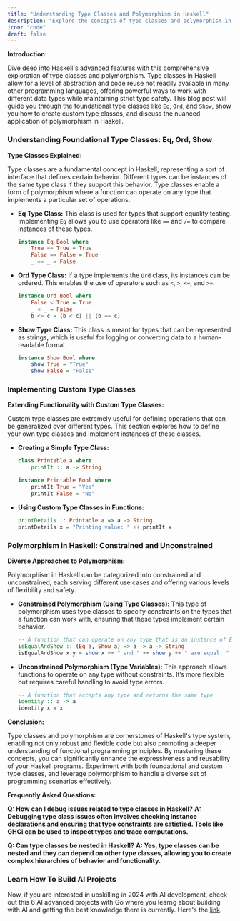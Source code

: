```yaml
---
title: "Understanding Type Classes and Polymorphism in Haskell"
description: "Explore the concepts of type classes and polymorphism in Haskell, including an introduction to foundational type classes like Eq, Ord, and Show, and how to implement custom type classes for sophisticated type handling."
icon: "code"
draft: false
---
```

**Introduction:**

Dive deep into Haskell's advanced features with this comprehensive exploration of type classes and polymorphism. Type classes in Haskell allow for a level of abstraction and code reuse not readily available in many other programming languages, offering powerful ways to work with different data types while maintaining strict type safety. This blog post will guide you through the foundational type classes like `Eq`, `Ord`, and `Show`, show you how to create custom type classes, and discuss the nuanced application of polymorphism in Haskell.

### Understanding Foundational Type Classes: Eq, Ord, Show

**Type Classes Explained:**

Type classes are a fundamental concept in Haskell, representing a sort of interface that defines certain behavior. Different types can be instances of the same type class if they support this behavior. Type classes enable a form of polymorphism where a function can operate on any type that implements a particular set of operations.

- **Eq Type Class:** This class is used for types that support equality testing. Implementing `Eq` allows you to use operators like `==` and `/=` to compare instances of these types.
  ```haskell
  instance Eq Bool where
      True == True = True
      False == False = True
      _ == _ = False
  ```
- **Ord Type Class:** If a type implements the `Ord` class, its instances can be ordered. This enables the use of operators such as `<`, `>`, `<=`, and `>=`.
  ```haskell
  instance Ord Bool where
      False < True = True
      _ < _ = False
      b <= c = (b < c) || (b == c)
  ```
- **Show Type Class:** This class is meant for types that can be represented as strings, which is useful for logging or converting data to a human-readable format.
  ```haskell
  instance Show Bool where
      show True = "True"
      show False = "False"
  ```

### Implementing Custom Type Classes

**Extending Functionality with Custom Type Classes:**

Custom type classes are extremely useful for defining operations that can be generalized over different types. This section explores how to define your own type classes and implement instances of these classes.

- **Creating a Simple Type Class:**
  ```haskell
  class Printable a where
      printIt :: a -> String

  instance Printable Bool where
      printIt True = "Yes"
      printIt False = "No"
  ```

- **Using Custom Type Classes in Functions:**
  ```haskell
  printDetails :: Printable a => a -> String
  printDetails x = "Printing value: " ++ printIt x
  ```

### Polymorphism in Haskell: Constrained and Unconstrained

**Diverse Approaches to Polymorphism:**

Polymorphism in Haskell can be categorized into constrained and unconstrained, each serving different use cases and offering various levels of flexibility and safety.

- **Constrained Polymorphism (Using Type Classes):** This type of polymorphism uses type classes to specify constraints on the types that a function can work with, ensuring that these types implement certain behavior.
  ```haskell
  -- A function that can operate on any type that is an instance of Eq and Show
  isEqualAndShow :: (Eq a, Show a) => a -> a -> String
  isEqualAndShow x y = show x ++ " and " ++ show y ++ " are equal: " ++ show (x == y)
  ```
- **Unconstrained Polymorphism (Type Variables):** This approach allows functions to operate on any type without constraints. It’s more flexible but requires careful handling to avoid type errors.
  ```haskell
  -- A function that accepts any type and returns the same type
  identity :: a -> a
  identity x = x
  ```

**Conclusion:**

Type classes and polymorphism are cornerstones of Haskell's type system, enabling not only robust and flexible code but also promoting a deeper understanding of functional programming principles. By mastering these concepts, you can significantly enhance the expressiveness and reusability of your Haskell programs. Experiment with both foundational and custom type classes, and leverage polymorphism to handle a diverse set of programming scenarios effectively.

**Frequently Asked Questions:**

**Q: How can I debug issues related to type classes in Haskell?**
**A: Debugging type class issues often involves checking instance declarations and ensuring that type constraints are satisfied. Tools like GHCi can be used to inspect types and trace computations.**

**Q: Can type classes be nested in Haskell?**
**A: Yes, type classes can be nested and they can depend on other type classes, allowing you to create complex hierarchies of behavior and functionality.**

### Learn How To Build AI Projects

Now, if you are interested in upskilling in 2024 with AI development, check out this 6 AI advanced projects with Go where you learng about building with AI and getting the best knowledge there is currently. Here's the [link](https://akhilsharmatech.gumroad.com/l/zgxqq).
